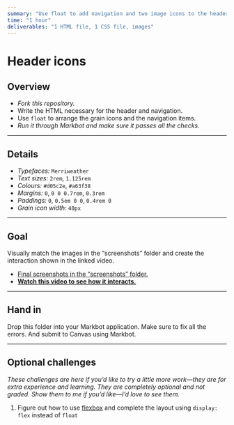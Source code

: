 ```yaml
---
summary: "Use float to add navigation and two image icons to the header of a website."
time: "1 hour"
deliverables: "1 HTML file, 1 CSS file, images"
---
```


# Header icons

## Overview

- *Fork this repository.*
- Write the HTML necessary for the header and navigation.
- Use `float` to arrange the grain icons and the navigation items.
- *Run it through Markbot and make sure it passes all the checks.*

---

## Details

- *Typefaces:* `Merriweather`
- *Text sizes:* `2rem`, `1.125rem`
- *Colours:* `#d05c2e`, `#a63f38`
- *Margins:* `0`, `0 0 0.7rem`, `0.3rem`
- *Paddings:* `0`, `0.5em 0 0`, `0.4rem 0`
- *Grain icon width:* `40px`

---

## Goal

Visually match the images in the “screenshots” folder and create the interaction shown in the linked video.

- [Final screenshots in the “screenshots” folder.](screenshots)
- [**Watch this video to see how it interacts.**](https://youtu.be/QDH1dzDfTYY)

---

## Hand in

Drop this folder into your Markbot application. Make sure to fix all the errors. And submit to Canvas using Markbot.

---

## Optional challenges

*These challenges are here if you’d like to try a little more work—they are for extra experience and learning. They are completely optional and not graded. Show them to me if you’d like—I’d love to see them.*

1. Figure out how to use [flexbox](https://learn-the-web.algonquindesign.ca/topics/flow-display/#flexbox) and complete the layout using `display: flex` instead of `float`
